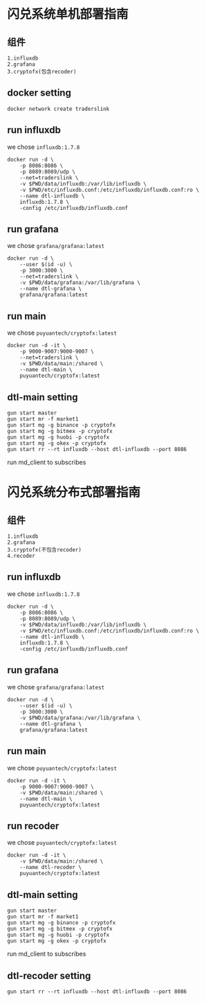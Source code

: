# 闪兑系统单机部署指南

## 组件

    1.influxdb
    2.grafana
    3.cryptofx(包含recoder)

## docker setting

```
docker network create traderslink
```

## run influxdb

we chose `influxdb:1.7.8`

```
docker run -d \
    -p 8086:8086 \
    -p 8089:8089/udp \
    --net=traderslink \
    -v $PWD/data/influxdb:/var/lib/influxdb \
    -v $PWD/etc/influxdb.conf:/etc/influxdb/influxdb.conf:ro \
    --name dtl-influxdb \
    influxdb:1.7.8 \
    -config /etc/influxdb/influxdb.conf
```

## run grafana

we chose `grafana/grafana:latest`

```
docker run -d \
    --user $(id -u) \
    -p 3000:3000 \
    --net=traderslink \
    -v $PWD/data/grafana:/var/lib/grafana \
    --name dtl-grafana \
    grafana/grafana:latest
```

## run main

we chose `puyuantech/cryptofx:latest`

```
docker run -d -it \
    -p 9000-9007:9000-9007 \
    --net=traderslink \
    -v $PWD/data/main:/shared \
    --name dtl-main \
    puyuantech/cryptofx:latest
```

## dtl-main setting

```
gun start master
gun start mr -f market1
gun start mg -g binance -p cryptofx
gun start mg -g bitmex -p cryptofx
gun start mg -g huobi -p cryptofx
gun start mg -g okex -p cryptofx
gun start rr --rt influxdb --host dtl-influxdb --port 8086
```

run md_client to subscribes

# 闪兑系统分布式部署指南

## 组件

    1.influxdb
    2.grafana
    3.cryptofx(不包含recoder)
    4.recoder

## run influxdb

we chose `influxdb:1.7.8`

```
docker run -d \
    -p 8086:8086 \
    -p 8089:8089/udp \
    -v $PWD/data/influxdb:/var/lib/influxdb \
    -v $PWD/etc/influxdb.conf:/etc/influxdb/influxdb.conf:ro \
    --name dtl-influxdb \
    influxdb:1.7.8 \
    -config /etc/influxdb/influxdb.conf
```

## run grafana

we chose `grafana/grafana:latest`

```
docker run -d \
    --user $(id -u) \
    -p 3000:3000 \
    -v $PWD/data/grafana:/var/lib/grafana \
    --name dtl-grafana \
    grafana/grafana:latest
```

## run main

we chose `puyuantech/cryptofx:latest`

```
docker run -d -it \
    -p 9000-9007:9000-9007 \
    -v $PWD/data/main:/shared \
    --name dtl-main \
    puyuantech/cryptofx:latest
```

## run recoder

we chose `puyuantech/cryptofx:latest`

```
docker run -d -it \
    -v $PWD/data/main:/shared \
    --name dtl-recoder \
    puyuantech/cryptofx:latest
```

## dtl-main setting

```
gun start master
gun start mr -f market1
gun start mg -g binance -p cryptofx
gun start mg -g bitmex -p cryptofx
gun start mg -g huobi -p cryptofx
gun start mg -g okex -p cryptofx
```

run md_client to subscribes

## dtl-recoder setting

```
gun start rr --rt influxdb --host dtl-influxdb --port 8086
```
